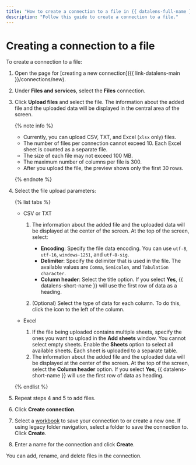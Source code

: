 ```yaml
---
title: "How to create a connection to a file in {{ datalens-full-name }}"
description: "Follow this guide to create a connection to a file."
---
```


# Creating a connection to a file

To create a connection to a file:

1. Open the page for [creating a new connection]({{ link-datalens-main }}/connections/new).
1. Under **Files and services**, select the **Files** connection.
1. Click **Upload files** and select the file. The information about the added file and the uploaded data will be displayed in the central area of the screen.

   {% note info %}

   * Currently, you can upload CSV, TXT, and Excel (`xlsx` only) files.
   * The number of files per connection cannot exceed 10. Each Excel sheet is counted as a separate file.
   * The size of each file may not exceed 100 MB.
   * The maximum number of columns per file is 300.
   * After you upload the file, the preview shows only the first 30 rows.

   {% endnote %}

1. Select the file upload parameters:

   {% list tabs %}

   - CSV or TXT

      1. The information about the added file and the uploaded data will be displayed at the center of the screen. At the top of the screen, select:

         * **Encoding**: Specify the file data encoding. You can use `utf-8`, `utf-16`, `windows-1251`, and `utf-8-sig`.
         * **Delimiter**: Specify the delimiter that is used in the file. The available values are `Comma`, `Semicolon`, and `Tabulation character`.
         * **Column header**: Select the title option. If you select **Yes**, {{ datalens-short-name }} will use the first row of data as a heading.

      1. (Optional) Select the type of data for each column. To do this, click the icon to the left of the column.

   - Excel

      1. If the file being uploaded contains multiple sheets, specify the ones you want to upload in the **Add sheets** window. You cannot select empty sheets. Enable the **Sheets** option to select all available sheets. Each sheet is uploaded to a separate table.
      1. The information about the added file and the uploaded data will be displayed at the center of the screen. At the top of the screen, select the **Column header** option. If you select **Yes**, {{ datalens-short-name }} will use the first row of data as heading.

   {% endlist %}

1. Repeat steps 4 and 5 to add files.
1. Click **Create connection**.


1. Select a [workbook](../../workbooks-collections/index.md) to save your connection to or create a new one. If using legacy folder navigation, select a folder to save the connection to. Click **Create**.


1. Enter a name for the connection and click **Create**.

You can add, rename, and delete files in the connection.
